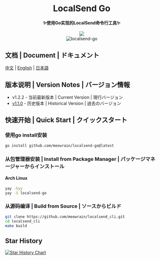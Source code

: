 <div align="center">
    <h1>LocalSend Go</h1>
    <h4>✨使用Go实现的LocalSend命令行工具✨</h4>
    <img src="https://forthebadge.com/images/badges/built-with-love.svg" />
    <br>
    <img src="https://counter.seku.su/cmoe?name=localsend-go&theme=mb" alt="localsend-go" />
</div>

## 文档 | Document | ドキュメント

[中文](doc/README_zh.md) | [English](doc/README_en.md) | [日本語](doc/README_jp.md)

## 版本说明 | Version Notes | バージョン情報

- v1.2.2 - 当前最新版本 | Current Version | 現行バージョン
- [v1.1.0](doc/version1.1.0/) - 历史版本 | Historical Version | 過去のバージョン

## 快速开始 | Quick Start | クイックスタート

### 使用go install安装

```bash
go install github.com/meowrain/localsend-go@latest
```

### 从包管理器安装 | Install from Package Manager | パッケージマネージャーからインストール

#### Arch Linux
```bash
yay -Syy
yay -S localsend-go
```

### 从源码编译 | Build from Source | ソースからビルド

```bash
git clone https://github.com/meowrain/localsend_cli.git
cd localsend_cli
make build
```


## Star History

[![Star History Chart](https://api.star-history.com/svg?repos=meowrain/localsend-go&type=Date)](https://www.star-history.com/#meowrain/localsend-go&Date)

